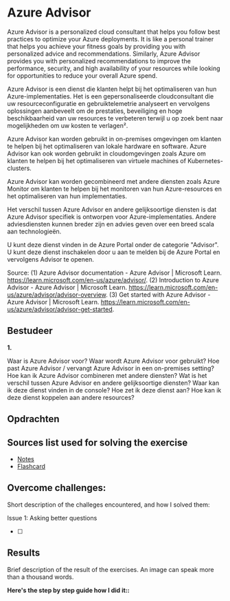 # Azure Advisor

Azure Advisor is a personalized cloud consultant that helps you follow best practices to optimize your Azure deployments. It is like a personal trainer that helps you achieve your fitness goals by providing you with personalized advice and recommendations. Similarly, Azure Advisor provides you with personalized recommendations to improve the performance, security, and high availability of your resources while looking for opportunities to reduce your overall Azure spend.

Azure Advisor is een dienst die klanten helpt bij het optimaliseren van hun Azure-implementaties. Het is een gepersonaliseerde cloudconsultant die uw resourceconfiguratie en gebruiktelemetrie analyseert en vervolgens oplossingen aanbeveelt om de prestaties, beveiliging en hoge beschikbaarheid van uw resources te verbeteren terwijl u op zoek bent naar mogelijkheden om uw kosten te verlagen².

Azure Advisor kan worden gebruikt in on-premises omgevingen om klanten te helpen bij het optimaliseren van lokale hardware en software. Azure Advisor kan ook worden gebruikt in cloudomgevingen zoals Azure om klanten te helpen bij het optimaliseren van virtuele machines of Kubernetes-clusters.

Azure Advisor kan worden gecombineerd met andere diensten zoals Azure Monitor om klanten te helpen bij het monitoren van hun Azure-resources en het optimaliseren van hun implementaties.

Het verschil tussen Azure Advisor en andere gelijksoortige diensten is dat Azure Advisor specifiek is ontworpen voor Azure-implementaties. Andere adviesdiensten kunnen breder zijn en advies geven over een breed scala aan technologieën.

U kunt deze dienst vinden in de Azure Portal onder de categorie "Advisor". U kunt deze dienst inschakelen door u aan te melden bij de Azure Portal en vervolgens Advisor te openen.

Source:
(1) Azure Advisor documentation - Azure Advisor | Microsoft Learn. https://learn.microsoft.com/en-us/azure/advisor/.
(2) Introduction to Azure Advisor - Azure Advisor | Microsoft Learn. https://learn.microsoft.com/en-us/azure/advisor/advisor-overview.
(3) Get started with Azure Advisor - Azure Advisor | Microsoft Learn. https://learn.microsoft.com/en-us/azure/advisor/advisor-get-started.

## Bestudeer

**1.**

<!-- I want to learn about Azure Advisor. Identify and share the most important 20% of learnings from this topic that will help me understand 80% of it. -->

Waar is Azure Advisor voor?
Waar wordt Azure Advisor voor gebruikt?
Hoe past Azure Advisor / vervangt Azure Advisor in een on-premises setting?
Hoe kan ik Azure Advisor combineren met andere diensten?
Wat is het verschil tussen Azure Advisor en andere gelijksoortige diensten?
Waar kan ik deze dienst vinden in de console?
Hoe zet ik deze dienst aan?
Hoe kan ik deze dienst koppelen aan andere resources?

## Opdrachten

## Sources list used for solving the exercise

- [Notes]()
- [Flashcard]()

## Overcome challenges:

Short description of the challeges encountered, and how I solved them:

Issue 1: Asking better questions

- [ ]

## Results

Brief description of the result of the exercises. An image can speak more than a thousand words.

**Here's the step by step guide how I did it::**
